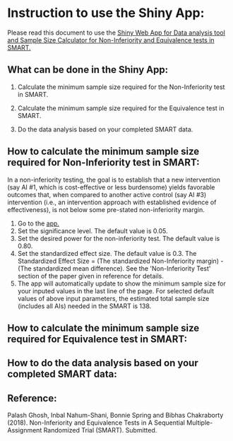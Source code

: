
# Instruction to use the Shiny App:

Please read this document to use the [Shiny Web App for Data analysis tool and Sample Size Calculator for Non-Inferiority and Equivalence tests in SMART.](http://13.250.172.122/shiny/NI_EQ/)



## What can be done in the Shiny App:

1. Calculate the minimum sample size required for the Non-Inferiority test in SMART.

2. Calculate the minimum sample size required for the Equivalence test in SMART. 

3. Do the data analysis based on your completed SMART data.




## How to calculate the minimum sample size required for Non-Inferiority test in SMART:

In a non-inferiority testing, the goal is to establish that a new intervention (say AI #1, which is cost-effective or less burdensome) yields favorable outcomes that, when compared to another active control (say AI #3) intervention (i.e., an intervention approach with established evidence of effectiveness), is not below some pre-stated non-inferiority margin.

1. Go to the [app.](http://13.250.172.122/shiny/NI_EQ/)
2. Set the significance level. The default value is 0.05.
3. Set the desired power for the non-inferiority test. The default value is 0.80.
4. Set the standardized effect size. The default value is 0.3. The Standardized Effect Size = (The standardized Non-Inferiority margin) - (The standardized mean difference). See the 'Non-Inferiority Test' section of the paper given in reference for details.
5. The app will automatically update to show the minimum sample size for your inputed values in the last line of the page. For selected default values of above input parameters, the estimated total sample size (includes all AIs) needed in the SMART is 138.


## How to calculate the minimum sample size required for Equivalence test in SMART:


## How to do the data analysis based on your completed SMART data:




## Reference:

Palash Ghosh, Inbal Nahum-Shani, Bonnie Spring and Bibhas Chakraborty (2018). Non-Inferiority and Equivalence Tests in A Sequential Multiple-Assignment Randomized Trial (SMART). Submitted.
